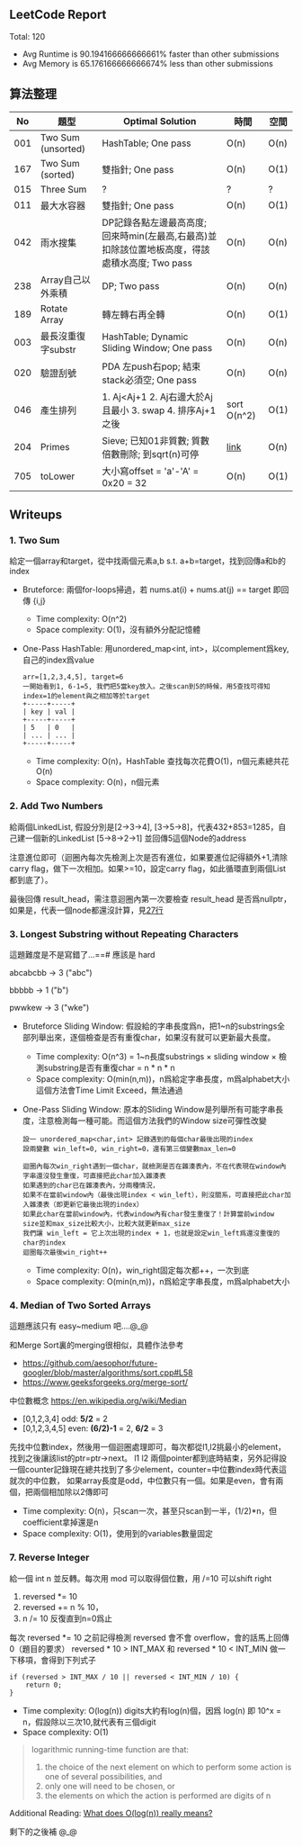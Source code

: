 ## LeetCode Report
Total:  120
* Avg Runtime is 90.194166666666661% faster than other submissions
* Avg Memory is 65.176166666666674% less than other submissions



## 算法整理

| No | 題型 | Optimal Solution | 時間 | 空間 |
| -- | --- | --- | --- | --- |
| 001 | Two Sum (unsorted) | HashTable; One pass | O(n) | O(n) |
| 167 | Two Sum (sorted) | 雙指針; One pass | O(n) | O(1) |
| 015 | Three Sum | ? | ? | ? |
| 011 | 最大水容器 | 雙指針; One pass | O(n) | O(1) |
| 042 | 雨水搜集 | DP記錄各點左邊最高高度; 回來時min(左最高,右最高)並扣除該位置地板高度，得該處積水高度; Two pass | O(n) | O(n) |
| 238 | Array自己以外乘積 | DP; Two pass | O(n) | O(n) |
| 189 | Rotate Array | 轉左轉右再全轉 | O(n) | O(1) |
| 003 | 最長沒重復字substr | HashTable; Dynamic Sliding Window; One pass | O(n) | O(n) |
| 020 | 驗證刮號 | PDA 左push右pop; 結束stack必須空; One pass | O(n) | O(n) |
| 046 | 產生排列 | 1. Aj<Aj+1 2. Aj右邊大於Aj且最小 3. swap 4. 排序Aj+1之後  | sort O(n^2) | O(1) |
| 204 | Primes | Sieve; 已知01非質數; 質數倍數刪除; 到sqrt(n)可停 | [link](https://stackoverflow.com/questions/48428006/efficiency-of-sieve-of-eratosthenes-algorithm) | O(n) |
| 705 | toLower | 大小寫offset = 'a'-'A' = 0x20 = 32 | O(n) | O(1) |


## Writeups
### 1. Two Sum
給定一個array和target，從中找兩個元素a,b s.t. a+b=target，找到回傳a和b的index
* Bruteforce: 兩個for-loops掃過，若 nums.at(i) + nums.at(j) == target 即回傳 {i,j}
    * Time complexity: O(n^2)
    * Space complexity: O(1)，沒有額外分配記憶體
    
* One-Pass HashTable: 用unordered_map<int, int>，以complement爲key, 自己的index爲value
    ```
    arr=[1,2,3,4,5], target=6
    一開始看到1, 6-1=5, 我們把5當key放入。之後scan到5的時候，用5查找可得知index=1的element與之相加等於target
    +-----+-----+
    | key | val |
    +-----+-----+
    | 5   | 0   |
    | ... | ... |
    +-----+-----+
    ```
    * Time complexity: O(n)，HashTable 查找每次花費O(1)，n個元素總共花O(n)
    * Space complexity: O(n)，n個元素


### 2. Add Two Numbers
給兩個LinkedList, 假設分別是\[2->3->4\], \[3->5->8\]，代表432+853=1285，自己建一個新的LinkedList [5->8->2->1] 並回傳5這個Node的address

注意進位即可（迴圈內每次先檢測上次是否有進位，如果要進位記得額外+1,清除carry flag，做下一次相加。如果>=10，設定carry flag，如此循環直到兩個List都到底了）。

最後回傳 result_head，需注意迴圈內第一次要檢查 result_head 是否爲nullptr，如果是，代表一個node都還沒計算，見[27行](https://github.com/aesophor/future-googler/blob/master/leetcode/002_add_two_numbers.cc#L27)


### 3. Longest Substring without Repeating Characters
這題難度是不是寫錯了...==# 應該是 hard

abcabcbb -> 3 ("abc")

bbbbb -> 1 ("b")

pwwkew -> 3 ("wke")

* Bruteforce Sliding Window: 假設給的字串長度爲n，把1~n的substrings全部列舉出來，逐個檢查是否有重復char，如果沒有就可以更新最大長度。
    * Time complexity: O(n^3) = 1~n長度substrings × sliding window × 檢測substring是否有重復char = n * n * n
    * Space complexity: O(min(n,m))，n爲給定字串長度，m爲alphabet大小
    這個方法會Time Limit Exceed，無法通過
    
* One-Pass Sliding Window: 原本的Sliding Window是列舉所有可能字串長度，注意檢測每一種可能。而這個方法我們的Window size可彈性改變
    ```
    設一 unordered_map<char,int> 記錄遇到的每個char最後出現的index
    設兩變數 win_left=0, win_right=0，還有第三個變數max_len=0
    
    迴圈內每次win_right遇到一個char，就檢測是否在雜湊表內，不在代表現在window內字串還沒發生重復，可直接把此char加入雜湊表
    如果遇到的char已在雜湊表內，分兩種情況，
    如果不在當前window內（最後出現index < win_left），則沒關系，可直接把此char加入雜湊表（即更新它最後出現的index）
    如果此char在當前window內，代表window內有char發生重復了！計算當前window size並和max_size比較大小，比較大就更新max_size
    我們讓 win_left = 它上次出現的index + 1，也就是設定win_left爲還沒重復的char的index
    迴圈每次最後win_right++
    ```
    * Time complexity: O(n)，win_right固定每次都++，一次到底
    * Space complexity: O(min(n,m))，n爲給定字串長度，m爲alphabet大小
    
    
### 4. Median of Two Sorted Arrays
這題應該只有 easy~medium 吧....@_@

和Merge Sort裏的merging很相似，具體作法參考
* https://github.com/aesophor/future-googler/blob/master/algorithms/sort.cpp#L58
* https://www.geeksforgeeks.org/merge-sort/

中位數概念 https://en.wikipedia.org/wiki/Median
* \[0,1,2,3,4\] odd: **5/2** = 2
* \[0,1,2,3,4,5\] even: **(6/2)-1** = 2, **6/2** = 3 

先找中位數index，然後用一個迴圈處理即可，每次都從l1,l2挑最小的element，找到之後讓該list的ptr=ptr->next。
l1 l2 兩個pointer都到底時結束，另外記得設一個counter記錄現在總共找到了多少element，counter=中位數index時代表這就次的中位數，
如果array長度是odd，中位數只有一個。如果是even，會有兩個，把兩個相加除以2傳即可

* Time complexity: O(n)，只scan一次，甚至只scan到一半，(1/2)\*n，但coefficient拿掉還是n 
* Space complexity: O(1)，使用到的variables數量固定


### 7. Reverse Integer
給一個 int n 並反轉。每次用 mod 可以取得個位數，用 /=10 可以shift right
1. reversed \*= 10
2. reversed += n % 10，
3. n /= 10
反復直到n=0爲止

每次 reversed \*= 10 之前記得檢測 reversed 會不會 overflow，會的話馬上回傳0（題目的要求）
reversed * 10 > INT_MAX 和 reversed * 10 < INT_MIN 做一下移項，會得到下列式子
```
if (reversed > INT_MAX / 10 || reversed < INT_MIN / 10) {
    return 0;
}
```
* Time complexity: O(log(n)) digits大約有log(n)個，因爲 log(n) 即 10^x = n，假設除以三次10,就代表有三個digit
* Space complexity: O(1)

> logarithmic running-time function are that:
> 1. the choice of the next element on which to perform some action is one of several possibilities, and
> 2. only one will need to be chosen, or
> 3. the elements on which the action is performed are digits of n

Additional Reading: [What does O(log(n)) really means?](https://stackoverflow.com/questions/2307283/what-does-olog-n-mean-exactly)


剩下的之後補 @_@
